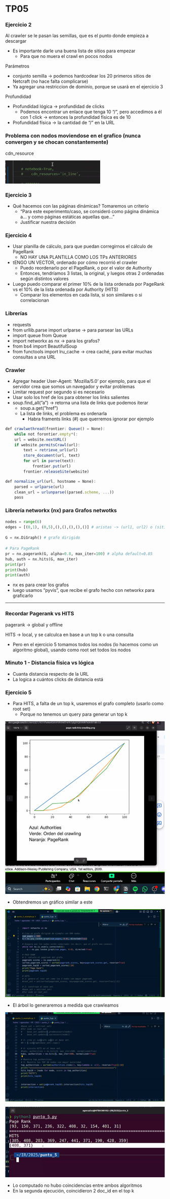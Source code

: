 # TP05

### Ejercicio 2

Al crawler se le pasan las semillas, que es el punto donde empieza a descargar

- Es importante darle una buena lista de sitios para empezar
    - Para que no muera el crawl en pocos nodos

Parámetros

- conjunto semilla → podemos hardcodear los 20 primeros sitios de Netcraft (no hace falta complicarse)
- Ya agregar una restriccion de dominio, porque se usará en el ejercicio 3

Profundidad

- Profundidad lógica → profundidad de clicks
    - Podemos encontrar un enlace que tenga 10 “/”, pero accedimos a él con 1 click → entonces la profundidad física es de 10
- Profundidad física → la cantidad de “/” en la URL

### Problema con nodos moviendose en el grafico (nunca convergen y se chocan constantemente)

cdn_resource

![image.png](image.png)

### Ejercicio 3

- Qué hacemos con las páginas dinámicas? Tomaremos un criterio
    - “Para este experimento/caso, se consideró como página dinámica a… y como páginas estáticas aquellas que…”
    - Justificar nuestra decisión

### Ejercicio 4

- Usar planilla de cálculo, para que puedan corregirnos el cálculo de PageRank
    - NO HAY UNA PLANTILLA COMO LOS TPs ANTERIORES
- tENGO UN VECTOR, ordenado por cómo recorrió el crawler
    - Puedo reordenarlo por el PageRank, o por el valor de Authority
    - Entonces, tendríamos 3 listas, la original, y luegos otras 2 ordenadas según distintos valores
- Luego puedo comparar el primer 10% de la lista ordenada por PageRank vs el 10% de la lista ordenada por Authority (HITS)
    - Comparar los elementos en cada lista, si son similares o si correlacionan

### Librerías

- requests
- from urllib.parse import urlparse → para parsear las URLs
- import queue from Queue
- import networkx as nx → para los grafos?
- from bs4 import BeautifulSoup
- from functools import lru_cache → crea caché, para evitar muchas consultas a una URL

### Crawler

- Agregar header User-Agent: ‘Mozilla/5.0’ por ejemplo, para que el servidor crea que somos un navegador y evitar problemas
- Limitar request por segundo si es necesario
- Usar solo los href de los <a> para obtener los links salientes
- soup.find_all(”a”) → retorna una lista de links que podemos iterar
    - soup.a.get(”href”)
    - La lista de links, el problema es ordenarla
        - Habra framents links (#) que querremos ignorar por ejemplo

```jsx
def crawlwethread(frontier: Queue() = None):
	while not forontier.empty*(:
	url = website.nextURL()
	if website.permitsCrawl(url):
		text = retrieve_url(url)
		store_document(url, text)
		for url in parse(text):
			frontier.put(url)
		frontier.releaseSite(website)
```

```jsx
def normalize_url(url, hostname = None):
	parsed = urlparse(url)
	clean_url = urlunparse((parsed.scheme, ...))
	pass
```

### Librería networkx (nx) para Grafos netwotks

```python
nodes = range(6)
edges = [(0,1), (0,5),(),(),(),(),()] # aristas -> (url1, url2) o (sitio1, sitio2) -> este par o tupla es el nodo del link saliente y el nodo al que le entra el link -> CREARLAS MIENTRAS HACEMOS EL CRAWLING

G = nx.DiGraph() # grafo dirigido

# Para PageRank
pr = nx.pagerank(G, alpha=0.8, max_iter=100) # alpha default=0.85
hub, auth = nx.hits(G, max_iter)
print(pr)
print(hub)
print(auth)
```

- nx es para crear los grafos
- luego usamos “pyvis”, que recibe el grafo hecho con networkx para graficarlo

---

### Recordar Pagerank vs HITS

pagerank → global y offline

HITS → local, y se calculca en base a un top k o una consulta

- Pero en el ejercicio 5 tomamos todos los nodos (lo hacemos como un algoritmo global), usando como root set todos los nodos

### Minuto 1 - Distancia física vs lógica

- Cuanta distancia respecto de la URL
- La logica a cuántos clicks de distancia está

### Ejercicio 5

- Para HITS, a falta de un top k, usaremos el grafo completo (usarlo como root set)
    - Porque no tenemos un query para generar un top k

![image.png](image%201.png)

- Obtendremos un gráfico similar a este

![image.png](image%202.png)

- El árbol lo generaremos a medida que crawleamos

![image.png](image%203.png)

![image.png](image%204.png)

- Lo computado no hubo coincidencias entre ambos algoritmos
- En la segunda ejecución, coincidieron 2 doc_id en el top k